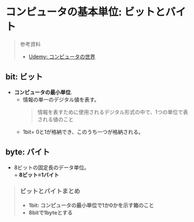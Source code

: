 # コンピュータの基本単位: ビットとバイト

> 参考資料
>
> - [Udemy: コンピュータの世界](https://www.udemy.com/course/lerning-fe/learn/lecture/22742299#overview)

## bit: ビット

- **コンピュータの最小単位**.
  - 情報の単一のデジタル値を表す。
    > 情報を表すために使用されるデジタル形式の中で、1つの単位で表される値のこと
  - 1bit= 0と1が格納でき、このうち一つが格納される。<br>

## byte: バイト

- 8ビットの固定長のデータ単位。<br/>
   = **8ビット=1バイト**

> ### ビットとバイトまとめ
>
> - **1bit: コンピュータの最小単位で1か0かを示す箱のこと**
> - **8bitで1byteとする**
